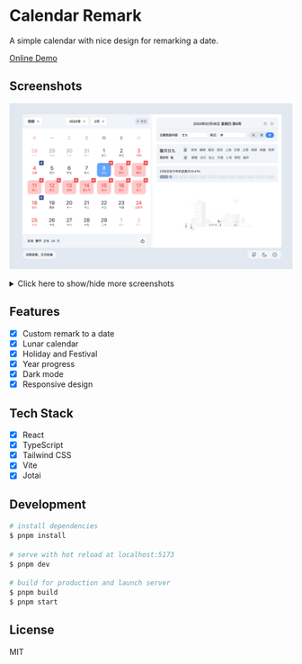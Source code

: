 # Calendar Remark

A simple calendar with nice design for remarking a date.

[Online Demo](https://calendar.xym.im/)

## Screenshots

![Screenshot-1](./screenshots/screenshot-1.png)

<details>
  <summary>Click here to show/hide more screenshots</summary>
  <img src="./screenshots/screenshot-2.jpeg" />
  <img src="./screenshots/screenshot-3.png" />
</details>

## Features

- [x] Custom remark to a date
- [x] Lunar calendar
- [x] Holiday and Festival
- [x] Year progress
- [x] Dark mode
- [x] Responsive design

## Tech Stack

- [x] React
- [x] TypeScript
- [x] Tailwind CSS
- [x] Vite
- [x] Jotai

## Development

```bash
# install dependencies
$ pnpm install

# serve with hot reload at localhost:5173
$ pnpm dev

# build for production and launch server
$ pnpm build
$ pnpm start
```

## License

MIT
